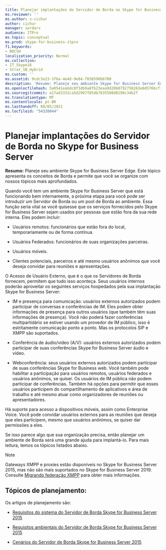 ```yaml
---
title: Planejar implantações do Servidor de Borda no Skype for Business Server
ms.reviewer: ''
ms.author: v-cichur
author: cichur
manager: serdars
audience: ITPro
ms.topic: conceptual
ms.prod: skype-for-business-itpro
f1.keywords:
- NOCSH
localization_priority: Normal
ms.collection:
- IT_Skype16
- Strat_SB_Hybrid
ms.custom: ''
ms.assetid: 9cdc3e23-3f6a-4e4d-9e04-f038596b6700
description: 'Resumo: Planeje seu ambiente Skype for Business Server Edge. Este tópico apresenta os conceitos de Borda e permite que você se organize com nossos tópicos mais aprofundados.'
ms.openlocfilehash: 5a0541eabdc0f3db9a8fb23eaa9d20b0792750263e8d576bcf11e6d96c0fd2d1
ms.sourcegitcommit: a17ad3332ca5d2997f85db7835500d8190c34b2f
ms.translationtype: MT
ms.contentlocale: pt-BR
ms.lasthandoff: 08/05/2021
ms.locfileid: "54320044"
---
```

# <a name="plan-for-edge-server-deployments-in-skype-for-business-server"></a>Planejar implantações do Servidor de Borda no Skype for Business Server
 
**Resumo:** Planeje seu ambiente Skype for Business Server Edge. Este tópico apresenta os conceitos de Borda e permite que você se organize com nossos tópicos mais aprofundados.
  
Quando você tem um ambiente Skype for Business Server que está funcionando bem internamente, a próxima etapa para você pode ser introduzir um Servidor de Borda ou um pool de Borda ao ambiente. Essa função seria vital se você quisesse que os serviços fornecidos pelo Skype for Business Server sejam usados por pessoas que estão fora da sua rede interna. Eles podem incluir:
  
- Usuários remotos: funcionários que estão fora do local, temporariamente ou de forma contínua.
    
- Usuários Federados: funcionários de suas organizações parceiras.
    
- Usuários móveis.
    
- Clientes potenciais, parceiros e até mesmo usuários anônimos que você deseja convidar para reuniões e apresentações.
    
O Acesso de Usuário Externo, que é o que os Servidores de Borda fornecem, permitem que tudo isso aconteça. Seus usuários internos poderão aproveitar os seguintes serviços hospedados pela sua implantação Skype for Business Server:
  
- IM e presença para comunicação: usuários externos autorizados podem participar de conversas e conferências de IM. Eles podem obter informações de presença para outros usuários (que também têm suas informações de presença). Você não poderá fazer conferências multipartidário se estiver usando um provedor de IM público, isso é estritamente comunicação ponto a ponto. Mas os protocolos SIP e XMPP são suportados.
    
- Conferência de áudio/vídeo (A/V): usuários externos autorizados podem participar de suas conferências Skype for Business Server áudio e vídeo.
    
- Webconferência: seus usuários externos autorizados podem participar de suas conferências Skype for Business web. Você também pode habilitar a participação para usuários remotos, usuários federados e usuários anônimos, se quiser. Os usuários de IM pública não podem participar de conferências. Também há opções para permitir que esses usuários participem do compartilhamento de aplicativos e área de trabalho e até mesmo atuar como organizadores de reuniões ou apresentadores.
    
Há suporte para acesso a dispositivos móveis, assim como Enterprise Voice. Você pode convidar usuários externos para as reuniões que deseja que eles participem, mesmo que usuários anônimos, se quiser dar permissões a eles.
  
Se isso parece algo que sua organização precisa, então planejar um ambiente de Borda será uma grande ajuda para implantá-lo. Para mais leitura, temos os tópicos listados abaixo.

> [!NOTE]
> Gateways XMPP e proxies estão disponíveis no Skype for Business Server 2015, mas não são mais suportados no Skype for Business Server 2019. Consulte [Migrando federação XMPP](../../../SfBServer2019/migration/migrating-xmpp-federation.md) para obter mais informações. 
  
## <a name="planning-topics"></a>Tópicos de planejamento:

Os artigos de planejamento são:
  
- [Requisitos do sistema do Servidor de Borda Skype for Business Server 2015](system-requirements.md)
    
- [Requisitos ambientais do Servidor de Borda Skype for Business Server 2015](edge-environmental-requirements.md)
    
- [Cenários do Servidor de Borda Skype for Business Server 2015](scenarios.md)
    

